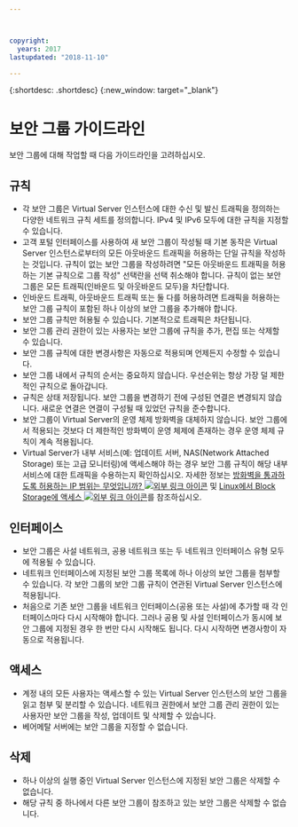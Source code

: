 ```yaml
---



copyright:
  years: 2017
lastupdated: "2018-11-10"

---
```


{:shortdesc: .shortdesc}
{:new_window: target="_blank"}

# 보안 그룹 가이드라인
보안 그룹에 대해 작업할 때 다음 가이드라인을 고려하십시오.

## 규칙

* 각 보안 그룹은 Virtual Server 인스턴스에 대한 수신 및 발신 트래픽을 정의하는 다양한 네트워크 규칙 세트를 정의합니다. IPv4 및 IPv6 모두에 대한 규칙을 지정할 수 있습니다.
* 고객 포털 인터페이스를 사용하여 새 보안 그룹이 작성될 때 기본 동작은 Virtual Server 인스턴스로부터의 모든 아웃바운드 트래픽을 허용하는 단일 규칙을 작성하는 것입니다. 규칙이 없는 보안 그룹을 작성하려면 "모든 아웃바운드 트래픽을 허용하는 기본 규칙으로 그룹 작성" 선택란을 선택 취소해야 합니다. 규칙이 없는 보안 그룹은 모든 트래픽(인바운드 및 아웃바운드 모두)을 차단합니다.
* 인바운드 트래픽, 아웃바운드 트래픽 또는 둘 다를 허용하려면 트래픽을 허용하는 보안 그룹 규칙이 포함된 하나 이상의 보안 그룹을 추가해야 합니다. 
* 보안 그룹 규칙만 허용될 수 있습니다. 기본적으로 트래픽은 차단됩니다.
* 보안 그룹 관리 권한이 있는 사용자는 보안 그룹에 규칙을 추가, 편집 또는 삭제할 수 있습니다. 
* 보안 그룹 규칙에 대한 변경사항은 자동으로 적용되며 언제든지 수정할 수 있습니다.
* 보안 그룹 내에서 규칙의 순서는 중요하지 않습니다. 우선순위는 항상 가장 덜 제한적인 규칙으로 돌아갑니다.
* 규칙은 상태 저장됩니다. 보안 그룹을 변경하기 전에 구성된 연결은 변경되지 않습니다. 새로운 연결은 연결이 구성될 때 있었던 규칙을 준수합니다.
* 보안 그룹이 Virtual Server의 운영 체제 방화벽을 대체하지 않습니다. 보안 그룹에서 적용되는 것보다 더 제한적인 방화벽이 운영 체제에 존재하는 경우 운영 체제 규칙이 계속 적용됩니다.
* Virtual Server가 내부 서비스(예: 업데이트 서버, NAS(Network Attached Storage) 또는 고급 모니터링)에 액세스해야 하는 경우 보안 그룹 규칙이 해당 내부 서비스에 대한 트래픽을 수용하는지 확인하십시오. 자세한 정보는 [방화벽을 통과하도록 허용하는 IP 범위는 무엇입니까? ![외부 링크 아이콘](../../icons/launch-glyph.svg "외부 링크 아이콘")](https://knowledgelayer.softlayer.com/faqs/6#154) 및 [Linux에서 Block Storage에 액세스 ![외부 링크 아이콘](../../icons/launch-glyph.svg "외부 링크 아이콘")](https://knowledgelayer.softlayer.com/procedure/block-storage-linux)를 참조하십시오.

## 인터페이스

* 보안 그룹은 사설 네트워크, 공용 네트워크 또는 두 네트워크 인터페이스 유형 모두에 적용될 수 있습니다.
* 네트워크 인터페이스에 지정된 보안 그룹 목록에 하나 이상의 보안 그룹을 첨부할 수 있습니다. 각 보안 그룹의 보안 그룹 규칙이 연관된 Virtual Server 인스턴스에 적용됩니다. 
* 처음으로 기존 보안 그룹을 네트워크 인터페이스(공용 또는 사설)에 추가할 때 각 인터페이스마다 다시 시작해야 합니다.  그러나 공용 및 사설 인터페이스가 동시에 보안 그룹에 지정된 경우 한 번만 다시 시작해도 됩니다.  다시 시작하면 변경사항이 자동으로 적용됩니다.

## 액세스
 
* 계정 내의 모든 사용자는 액세스할 수 있는 Virtual Server 인스턴스의 보안 그룹을 읽고 첨부 및 분리할 수 있습니다. 네트워크 권한에서 보안 그룹 관리 권한이 있는 사용자만 보안 그룹을 작성, 업데이트 및 삭제할 수 있습니다.
* 베어메탈 서버에는 보안 그룹을 지정할 수 없습니다.

## 삭제

* 하나 이상의 실행 중인 Virtual Server 인스턴스에 지정된 보안 그룹은 삭제할 수 없습니다.
* 해당 규칙 중 하나에서 다른 보안 그룹이 참조하고 있는 보안 그룹은 삭제할 수 없습니다. 
